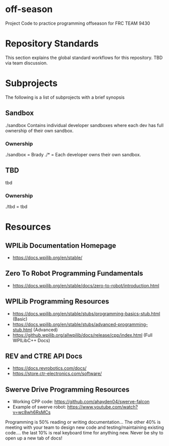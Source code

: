 # off-season
Project Code to practice programming offseason for FRC TEAM 9430

# Repository Standards
This section explains the global standard workflows for this repository. TBD via team discussion.

# Subprojects
The following is a list of subprojects with a brief synopsis 

## Sandbox
./sandbox
Contains individual developer sandboxes where each dev has full ownership of their own sandbox.

### Ownership 
./sandbox   = Brady
./\*        = Each developer owns their own sandbox.

## TBD
tbd
### Ownership 
./tbd = tbd

# Resources
## WPILib Documentation Homepage
+ https://docs.wpilib.org/en/stable/

## Zero To Robot Programming Fundamentals
+ https://docs.wpilib.org/en/stable/docs/zero-to-robot/introduction.html

## WPILib Programming Resources
+ https://docs.wpilib.org/en/stable/stubs/programming-basics-stub.html (Basic)
+ https://docs.wpilib.org/en/stable/stubs/advanced-programming-stub.html (Advanced)
+ https://github.wpilib.org/allwpilib/docs/release/cpp/index.html (Full WPILibC++ Docs)

## REV and CTRE API Docs
+ https://docs.revrobotics.com/docs/
+ https://store.ctr-electronics.com/software/

## Swerve Drive Programming Resources
+ Working CPP code: https://github.com/ahayden04/swerve-falcon
+ Example of swerve robot: https://www.youtube.com/watch?v=wc8wh6RsMCs

Programming is 50% reading or writing documentation... The other 40% is meeting with your team to design new code and testing/maintaining existing code.... the last 10% is real keyboard time for anything new. Never be shy to open up a new tab of docs!